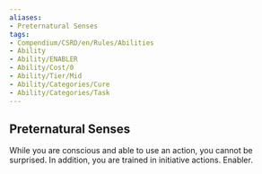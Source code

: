 ```yaml
---
aliases:
- Preternatural Senses
tags:
- Compendium/CSRD/en/Rules/Abilities
- Ability
- Ability/ENABLER
- Ability/Cost/0
- Ability/Tier/Mid
- Ability/Categories/Cure
- Ability/Categories/Task
---
```


  
## Preternatural Senses  
While you are conscious and able to use an action, you cannot be surprised. In addition, you are trained in initiative actions. Enabler.